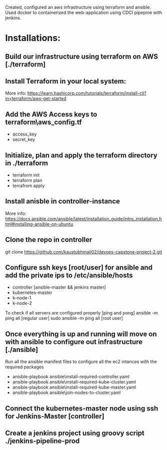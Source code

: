 Created, configured an aws infrastructure using terraform and ansible. 
Used docker to containerized the web-application using CDCI pipepine with jenkins.

# Installations: 

## Build our infrastructure using terraform on AWS [./terraform]
## Install Terraform in your local system:
More info: https://learn.hashicorp.com/tutorials/terraform/install-cli?in=terraform/aws-get-started

## Add the AWS Access keys to terraform\aws_config.tf
- access_key
- secret_key

## Initialize, plan and apply the terraform directory in ./terraform
- terraform init
- terraform plan
- terrafrom apply

## Install anisble in controller-instance
More info: https://docs.ansible.com/ansible/latest/installation_guide/intro_installation.html#installing-ansible-on-ubuntu

## Clone the repo in controller
git clone https://github.com/kaustubhmali02/devops-capstone-project-2.git

## Configure ssh keys [root/user] for ansible and add the private ips to /etc/ansible/hosts
 - controller [ansible-master && jenkins master]
 - kubernetes-master
 - k-node-1
 - k-node-2

To check if all servers are configured properly [ping and pong]
ansible -m ping all [regular user]
sudo ansible -m ping all [root user]

## Once everything is up and running will move on with ansible to configure out infrastructure [./ansible]
Run all the ansible manifest files to configure all the ec2 intances with the required packages
- anisble-playbook ansible\install-required-controller.yaml
- ansible-playbook ansible\install-required-kube-cluster.yaml
- ansible-playbook ansible\install-required-kube-master.yaml
- ansible-playbook ansible\join-nodes-to-cluster.yaml

## Connect the kubernetes-master node using ssh for Jenkins-Master [controller] 

## Create a jenkins project using groovy script ./jenkins-pipeline-prod 
